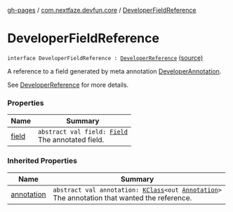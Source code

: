[gh-pages](../../index.md) / [com.nextfaze.devfun.core](../index.md) / [DeveloperFieldReference](./index.md)

# DeveloperFieldReference

`interface DeveloperFieldReference : `[`DeveloperReference`](../-developer-reference/index.md) [(source)](https://github.com/NextFaze/dev-fun/tree/master/devfun-annotations/src/main/java/com/nextfaze/devfun/core/Definitions.kt#L197)

A reference to a field generated by meta annotation [DeveloperAnnotation](../../com.nextfaze.devfun.annotations/-developer-annotation/index.md).

See [DeveloperReference](../-developer-reference/index.md) for more details.

### Properties

| Name | Summary |
|---|---|
| [field](field.md) | `abstract val field: `[`Field`](https://developer.android.com/reference/java/lang/reflect/Field.html)<br>The annotated field. |

### Inherited Properties

| Name | Summary |
|---|---|
| [annotation](../-developer-reference/annotation.md) | `abstract val annotation: `[`KClass`](https://kotlinlang.org/api/latest/jvm/stdlib/kotlin.reflect/-k-class/index.html)`<out `[`Annotation`](https://kotlinlang.org/api/latest/jvm/stdlib/kotlin/-annotation/index.html)`>`<br>The annotation that wanted the reference. |
